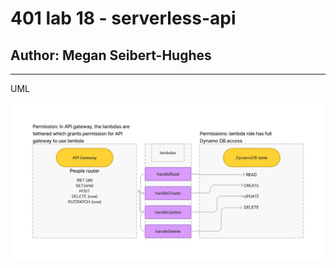 # 401 lab 18 - serverless-api

## Author: Megan Seibert-Hughes
----

UML

![uml](./Untitled%20(3).png)